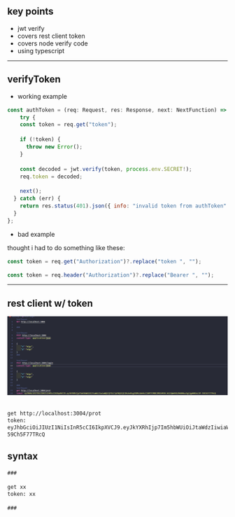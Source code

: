 ## key points

- jwt verify
- covers rest client token
- covers node verify code
- using typescript

---

## verifyToken

- working example

```js
const authToken = (req: Request, res: Response, next: NextFunction) => {
    try {
    const token = req.get("token");

    if (!token) {
      throw new Error();
    }

    const decoded = jwt.verify(token, process.env.SECRET!);
    req.token = decoded;

    next();
  } catch (err) {
    return res.status(401).json({ info: "invalid token from authToken" });
  }
};
```

- bad example

thought i had to do something like these:

```js
const token = req.get("Authorization")?.replace("token ", "");
```

```js
const token = req.header("Authorization")?.replace("Bearer ", "");
```

---

## rest client w/ token

![rest client example](../../../images/jwt_restClient.png)

```

get http://localhost:3004/prot
token: eyJhbGciOiJIUzI1NiIsInR5cCI6IkpXVCJ9.eyJkYXRhIjp7Im5hbWUiOiJtaWdzIiwiaWQiOjF9LCJpYXQiOjE2NzAxMzg2ODMsImV4cCI6MTY3MDE2MDI4M30.hGiSQmVVUzM4808azEg1jgANKUuiJP-59Ch5F77TRcQ

```

## syntax

```
###

get xx
token: xx

###
```
